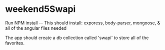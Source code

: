 # weekend5Swapi

Run NPM install --
This should install:
exporess, body-parser, mongoose, & all of the angular files needed

The app should create a db collection called 'swapi' to store all of the favorites.

